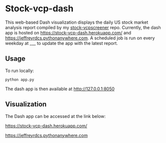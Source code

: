 # Stock-vcp-dash

This web-based Dash visualization displays the daily US stock market analysis report compiled by my [stock-vcpscreener](https://github.com/jeffreyrdcs/stock-vcpscreener) repo. Currently, the dash app is hosted on https://stock-vcp-dash.herokuapp.com/ and https://jeffreyrdcs.pythonanywhere.com. A scheduled job is run on every weekday at ___ to update the app with the latest report.


## Usage

To run locally:
```
python app.py
```
The dash app is then available at http://127.0.0.1:8050


## Visualization

The Dash app can be accessed at the link below:

https://stock-vcp-dash.herokuapp.com/

https://jeffreyrdcs.pythonanywhere.com


